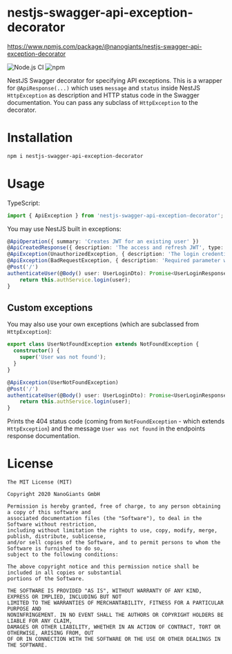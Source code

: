 # nestjs-swagger-api-exception-decorator

https://www.npmjs.com/package/@nanogiants/nestjs-swagger-api-exception-decorator

![Node.js CI](https://github.com/nanogiants/nestjs-swagger-api-exception-decorator/workflows/Node.js%20CI/badge.svg?branch=master)
![npm](https://img.shields.io/npm/v/@nanogiants/nestjs-swagger-api-exception-decorator)

NestJS Swagger decorator for specifying API exceptions. This is a wrapper for `@ApiResponse(...)` which uses `message` and `status` inside NestJS `HttpException` as description and HTTP status code in the Swagger documentation. You can pass any subclass of `HttpException` to the decorator.

# Installation

```bash
npm i nestjs-swagger-api-exception-decorator
```

# Usage

TypeScript:

```typescript
import { ApiException } from 'nestjs-swagger-api-exception-decorator';
```

You may use NestJS built in exceptions:

```typescript
@ApiOperation({ summary: 'Creates JWT for an existing user' })
@ApiCreatedResponse({ description: 'The access and refresh JWT', type: UserLoginResponse })
@ApiException(UnauthorizedException, { description: 'The login credentials were invalid' })
@ApiException(BadRequestException, { description: 'Required parameter was missing' })
@Post('/')
authenticateUser(@Body() user: UserLoginDto): Promise<UserLoginResponse> {
    return this.authService.login(user);
}
```

## Custom exceptions

You may also use your own exceptions (which are subclassed from `HttpException`):

```typescript
export class UserNotFoundException extends NotFoundException {
  constructor() {
    super('User was not found');
  }
}
```

```typescript
@ApiException(UserNotFoundException)
@Post('/')
authenticateUser(@Body() user: UserLoginDto): Promise<UserLoginResponse> {
    return this.authService.login(user);
}
```

Prints the 404 status code (coming from `NotFoundException` - which extends `HttpException`) and the message `User was not found` in the endpoints response documentation.

# License

```
The MIT License (MIT)

Copyright 2020 NanoGiants GmbH

Permission is hereby granted, free of charge, to any person obtaining a copy of this software and
associated documentation files (the "Software"), to deal in the Software without restriction,
including without limitation the rights to use, copy, modify, merge, publish, distribute, sublicense,
and/or sell copies of the Software, and to permit persons to whom the Software is furnished to do so,
subject to the following conditions:

The above copyright notice and this permission notice shall be included in all copies or substantial
portions of the Software.

THE SOFTWARE IS PROVIDED "AS IS", WITHOUT WARRANTY OF ANY KIND, EXPRESS OR IMPLIED, INCLUDING BUT NOT
LIMITED TO THE WARRANTIES OF MERCHANTABILITY, FITNESS FOR A PARTICULAR PURPOSE AND
NONINFRINGEMENT. IN NO EVENT SHALL THE AUTHORS OR COPYRIGHT HOLDERS BE LIABLE FOR ANY CLAIM,
DAMAGES OR OTHER LIABILITY, WHETHER IN AN ACTION OF CONTRACT, TORT OR OTHERWISE, ARISING FROM, OUT
OF OR IN CONNECTION WITH THE SOFTWARE OR THE USE OR OTHER DEALINGS IN THE SOFTWARE.
```
